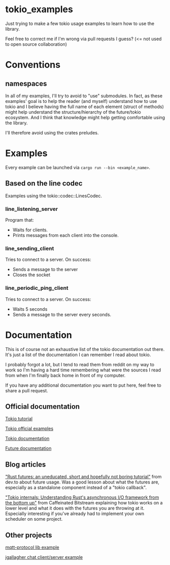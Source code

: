 tokio_examples
============================================

Just trying to make a few tokio usage examples to learn how to use the library.

Feel free to correct me if I'm wrong via pull requests I guess? (<= not used to open source collaboration)

Conventions
============================================

namespaces
--------------------------------------------
In all of my examples, I'll try to avoid to "use" submodules. In fact, as these
examples' goal is to help the reader (and myself) understand how to use tokio and I
believe having the full name of each element (struct of methods) might help
understand the structure/hierarchy of the future/tokio ecosystem. And I think that
knowledge might help getting comfortable using the library.

I'll therefore avoid using the crates preludes.

Examples
============================================
Every example can be launched via `cargo run --bin <example_name>`.

Based on the line codec
--------------------------------------------
Examples using the tokio::codec::LinesCodec.

### line_listening_server
Program that:
- Waits for clients. 
- Prints messages from each client into the console.

### line_sending_client
Tries to connect to a server. On success:
- Sends a message to the server
- Closes the socket

### line_periodic_ping_client
Tries to connect to a server. On success:
- Waits 5 seconds
- Sends a message to the server every seconds.

Documentation
============================================
This is of course not an exhaustive list of the tokio documentation out there. It's
just a list of the documentation I can remember I read about tokio.

I probably forgot a lot, but I tend to read them from reddit on my way to work so I'm
having a hard time remembering what were the sources I read from when I'm finally back
home in front of my computer.

If you have any additional documentation you want to put here, feel free to share a pull request.

Official documentation
--------------------------------------------
[Tokio tutorial](https://tokio.rs/docs/getting-started/hello-world/)

[Tokio official examples](https://github.com/tokio-rs/tokio/tree/master/examples)

[Tokio documentation](https://docs.rs/tokio/)

[Future documentation](https://docs.rs/futures/)

Blog articles
--------------------------------------------
["Rust futures: an uneducated, short and hopefully not boring tutorial"](https://dev.to/mindflavor/rust-futures-an-uneducated-short-and-hopefully-not-boring-tutorial---part-1-3k3) from dev.to about future usage. Was a good lesson about what the futures are, especially as a standalone component instead of a "tokio callback".

["Tokio internals: Understanding Rust's asynchronous I/O framework from the bottom up"](https://cafbit.com/post/tokio_internals/) from Caffeinated Bitstream explaining how tokio works on a lower level and what it does with the futures you are throwing at it. Especially interesting if you've already had to implement your own scheduler on some project.

Other projects
--------------------------------------------
[mqtt-protocol lib example](https://github.com/zonyitoo/mqtt-rs/blob/master/examples/sub-client-async.rs)

[jgallagher chat client/server example](https://github.com/jgallagher/tokio-chat-example/blob/master/tokio-chat-client/src/main.rs)
